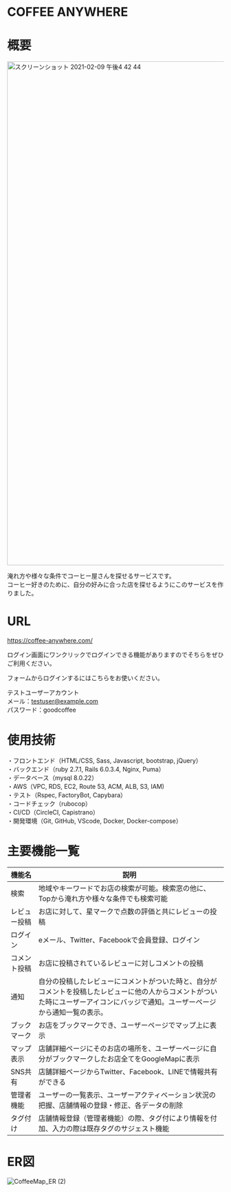 # COFFEE ANYWHERE

# 概要 
<img width="1170" alt="スクリーンショット 2021-02-09 午後4 42 44" src="https://user-images.githubusercontent.com/70304933/107332993-334c3c80-6af8-11eb-8557-f36a06d2e45a.png">
  
  

淹れ方や様々な条件でコーヒー屋さんを探せるサービスです。  
コーヒー好きのために、自分の好みに合った店を探せるようにこのサービスを作りました。 
  


# URL
https://coffee-anywhere.com/  
  
ログイン画面にワンクリックでログインできる機能がありますのでそちらをぜひご利用ください。  
  
フォームからログインするにはこちらをお使いください。  
  
テストユーザーアカウント  
メール：testuser@example.com  
パスワード：goodcoffee
  


# 使用技術
・フロントエンド（HTML/CSS, Sass, Javascript, bootstrap, jQuery）  
・バックエンド（ruby 2.7.1, Rails 6.0.3.4, Nginx, Puma）  
・データベース（mysql 8.0.22）  
・AWS（VPC, RDS, EC2, Route 53, ACM, ALB, S3, IAM)  
・テスト（Rspec, FactoryBot, Capybara）  
・コードチェック（rubocop）  
・CI/CD（CircleCI, Capistrano）  
・開発環境（Git, GitHub, VScode, Docker, Docker-compose）  
  


# 主要機能一覧
| 機能名 | 説明 |
| ------------- | ------------- |
| 検索 | 地域やキーワードでお店の検索が可能。検索窓の他に、Topから淹れ方や様々な条件でも検索可能  |
| レビュー投稿 | お店に対して、星マークで点数の評価と共にレビューの投稿  |
| ログイン | eメール、Twitter、Facebookで会員登録、ログイン |
| コメント投稿 | お店に投稿されているレビューに対しコメントの投稿 |
| 通知 | 自分の投稿したレビューにコメントがついた時と、自分がコメントを投稿したレビューに他の人からコメントがついた時にユーザーアイコンにバッジで通知。ユーザーページから通知一覧の表示。 |
| ブックマーク | お店をブックマークでき、ユーザーページでマップ上に表示 |
| マップ表示 | 店舗詳細ページにそのお店の場所を、ユーザーページに自分がブックマークしたお店全てをGoogleMapに表示 |
| SNS共有 | 店舗詳細ページからTwitter、Facebook、LINEで情報共有ができる |
| 管理者機能 | ユーザーの一覧表示、ユーザーアクティベーション状況の把握、店舗情報の登録・修正、各データの削除 |
| タグ付け | 店舗情報登録（管理者機能）の際、タグ付により情報を付加、入力の際は既存タグのサジェスト機能 |
  
  
  
# ER図
![CoffeeMap_ER (2)](https://user-images.githubusercontent.com/70304933/107328952-d39f6280-6af2-11eb-9706-71224051ea95.png)



